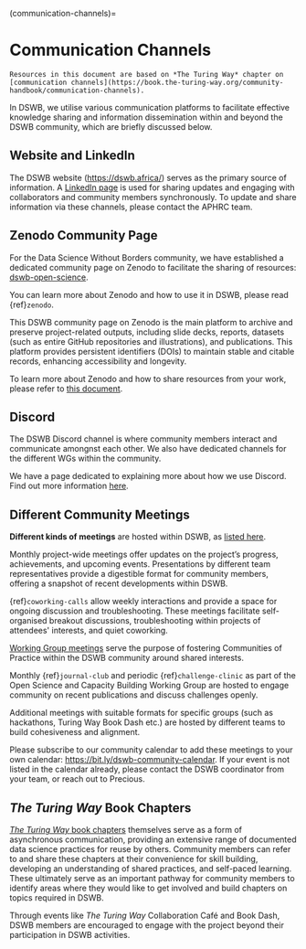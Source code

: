 
(communication-channels)=
# Communication Channels

```{note}
Resources in this document are based on *The Turing Way* chapter on [communication channels](https://book.the-turing-way.org/community-handbook/communication-channels).
```

In DSWB, we utilise various communication platforms to facilitate effective knowledge sharing and information dissemination within and beyond the DSWB community, which are briefly discussed below.

## Website and LinkedIn

The DSWB website (https://dswb.africa/) serves as the primary source of information.
A [LinkedIn page](https://www.linkedin.com/showcase/data-science-without-borders/) is used for sharing updates and engaging with collaborators and community members synchronously.
To update and share information via these channels, please contact the APHRC team.

## Zenodo Community Page

For the Data Science Without Borders community, we have established a dedicated community page on Zenodo to facilitate the sharing of resources: [dswb-open-science](https://zenodo.org/communities/dswb-open-science).

You can learn more about Zenodo and how to use it in DSWB, please read {ref}`zenodo`.

This DSWB community page on Zenodo is the main platform to archive and preserve project-related outputs, including slide decks, reports, datasets (such as entire GitHub repositories and illustrations), and publications. This platform provides persistent identifiers (DOIs) to maintain stable and citable records, enhancing accessibility and longevity.

To learn more about Zenodo and how to share resources from your work, please refer to [this document](https://github.com/aphrc-dswb/dswb-open-science-capacity-wg/blob/main/ways-of-working/sharing-resources-on-zenodo.md).

## Discord

The DSWB Discord channel is where community members interact and communicate amongnst each other. We also have dedicated channels for the different WGs within the community. 

We have a page dedicated to explaining more about how we use Discord. Find out more information [here](https://aphrc-dswb.github.io/dswb-open-science-capacity-wg/discord). 

## Different Community Meetings

**Different kinds of meetings** are hosted within DSWB, as [listed here](https://www.google.com/search?q=./dswb-meetings.md).

Monthly project-wide meetings offer updates on the project’s progress, achievements, and upcoming events. Presentations by different team representatives provide a digestible format for community members, offering a snapshot of recent developments within DSWB.

{ref}`coworking-calls` allow weekly interactions and provide a space for ongoing discussion and troubleshooting. These meetings facilitate self-organised breakout discussions, troubleshooting within projects of attendees' interests, and quiet coworking.

[Working Group meetings](https://github.com/aphrc-dswb/dswb-open-science-capacity-wg/blob/main/ways-of-working/open-science-capacity-building-working-group.md) serve the purpose of fostering Communities of Practice within the DSWB community around shared interests.

Monthly {ref}`journal-club` and periodic {ref}`challenge-clinic` as part of the Open Science and Capacity Building Working Group are hosted to engage community on recent publications and discuss challenges openly.

Additional meetings with suitable formats for specific groups (such as hackathons, Turing Way Book Dash etc.) are hosted by different teams to build cohesiveness and alignment.

Please subscribe to our community calendar to add these meetings to your own calendar: https://bit.ly/dswb-community-calendar.
If your event is not listed in the calendar already, please contact the DSWB coordinator from your team, or reach out to Precious.

## _The Turing Way_ Book Chapters

[_The Turing Way_ book chapters](https://book.the-turing-way.org/) themselves serve as a form of asynchronous communication, providing an extensive range of documented data science practices for reuse by others. Community members can refer to and share these chapters at their convenience for skill building, developing an understanding of shared practices, and self-paced learning. These ultimately serve as an important pathway for community members to identify areas where they would like to get involved and build chapters on topics required in DSWB.

Through events like *The Turing Way* Collaboration Café and Book Dash, DSWB members are encouraged to engage with the project beyond their participation in DSWB activities.
